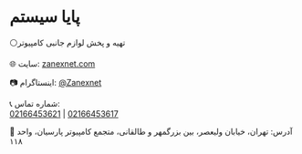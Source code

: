 
<html lang="fa">
<head>
  <meta charset="UTF-8">
  <meta name="viewport" content="width=device-width, initial-scale=1.0">
</head>
<body>
  <div class="card">
    <h1>پایا سیستم</h1>
  <p class=subtitles>⚪️تهیه و پخش لوازم جانبی کامپیوتر
    <p>🌐 سایت: <a href="https://zanexnet.com" target="_blank">zanexnet.com</a></p>
    <p>📷 اینستاگرام: <a href="https://instagram.com/Zanexnet" target="_blank">@Zanexnet</a></p>
    <p>📞 شماره تماس: 
      <br>
      <a href="tel:02166453621">02166453621</a> | 
      <a href="tel:02166453617">02166453617</a>
    </p>
    <p>📍 آدرس: تهران، خیابان ولیعصر، بین بزرگمهر و طالقانی، 
      متجمع کامپیوتر پارسیان، واحد ۱۱۸
    </p>
  </div>
</body>
</html>
